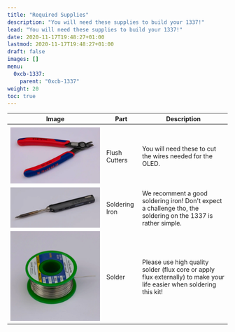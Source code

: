 ```yaml
---
title: "Required Supplies"
description: "You will need these supplies to build your 1337!"
lead: "You will need these supplies to build your 1337!"
date: 2020-11-17T19:48:27+01:00
lastmod: 2020-11-17T19:48:27+01:00
draft: false
images: []
menu:
  0xcb-1337:
    parent: "0xcb-1337"
weight: 20
toc: true
---
```


| Image                                  | Part           | Description                                                                                                           |
| -------------------------------------- | -------------- | --------------------------------------------------------------------------------------------------------------------- |
|                                        |                |                                                                                                                       |
| ![flush-cutters](flush-cutters.webp)   | Flush Cutters  | You will need these to cut the wires needed for the OLED.                                                             |
| ![soldering-iron](soldering-iron.webp) | Soldering Iron | We recomment a good soldering iron! Don't expect a challenge tho, the soldering on the 1337 is rather simple.         |
| ![solder](solder.webp)                 | Solder         | Please use high quality solder (flux core or apply flux externally) to make your life easier when soldering this kit! |